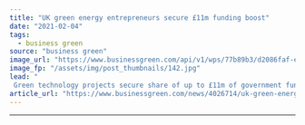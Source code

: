 ```yaml
---
title: "UK green energy entrepreneurs secure £11m funding boost"
date: "2021-02-04"
tags: 
  - business green
source: "business green"
image_url: "https://www.businessgreen.com/api/v1/wps/77b89b3/d2086faf-e407-41c3-830a-ceaf205e3329/2/Axis-Energy-Projects-EEF-grant-funded-model-testing-at-the-University-of-Edinburgh-s-FloWave-tank-185x114.jpg"
image_fp: "/assets/img/post_thumbnails/142.jpg"
lead: "
 Green technology projects secure share of up to £11m of government funding to support development of their innovations ..."
article_url: "https://www.businessgreen.com/news/4026714/uk-green-energy-entrepreneurs-secure-gbp11m-funding-boost"
---
```


---
